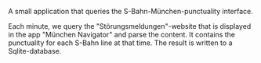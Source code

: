 A small application that queries the S-Bahn-München-punctuality interface.

Each minute, we query the "Störungsmeldungen"-website that is displayed in the app "München Navigator" and parse the content. It contains the punctuality for each S-Bahn line at that time. The result is written to a Sqlite-database.
